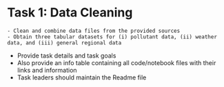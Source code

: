 # Task 1: Data Cleaning

    - Clean and combine data files from the provided sources
    - Obtain three tabular datasets for (i) pollutant data, (ii) weather data, and (iii) general regional data

* Provide task details and task goals 
* Also provide an info table containing all code/notebook files with their links and information
* Task leaders should maintain the Readme file
